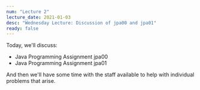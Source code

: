 ```yaml
---
num: "Lecture 2"
lecture_date: 2021-01-03
desc: "Wednesday Lecture: Discussion of jpa00 and jpa01"
ready: false
---
```


Today, we'll discuss:
* Java Programming Assignment jpa00
* Java Programming Assignment jpa01

And then we'll have some time with the staff available to help with individual problems that arise.

